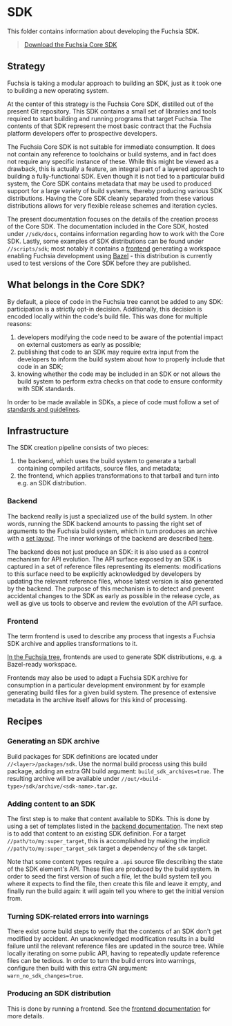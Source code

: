 # SDK

This folder contains information about developing the Fuchsia SDK.

> [Download the Fuchsia Core SDK](download.md)


## Strategy

Fuchsia is taking a modular approach to building an SDK, just as it took one to
building a new operating system.

At the center of this strategy is the Fuchsia Core SDK, distilled out of the
present Git repository.
This SDK contains a small set of libraries and tools required to start building
and running programs that target Fuchsia.
The contents of that SDK represent the most basic contract that the Fuchsia
platform developers offer to prospective developers.

The Fuchsia Core SDK is not suitable for immediate consumption.
It does not contain any reference to toolchains or build systems, and in fact
does not require any specific instance of these.
While this might be viewed as a drawback, this is actually a feature, an
integral part of a layered approach to building a fully-functional SDK.
Even though it is not tied to a particular build system, the Core SDK contains
metadata that may be used to produced support for a large variety of build
systems, thereby producing various SDK distributions.
Having the Core SDK cleanly separated from these various distributions allows
for very flexible release schemes and iteration cycles.

The present documentation focuses on the details of the creation process of the
Core SDK.
The documentation included in the Core SDK, hosted under `//sdk/docs`, contains
information regarding how to work with the Core SDK.
Lastly, some examples of SDK distributions can be found under `//scripts/sdk`;
most notably it contains a [frontend](#frontend) generating a workspace
enabling Fuchsia development using [Bazel][bazel] - this distribution is
currently used to test versions of the Core SDK before they are published.


## What belongs in the Core SDK?

By default, a piece of code in the Fuchsia tree cannot be added to any SDK:
participation is a strictly opt-in decision. Additionally, this decision is
encoded locally within the code's build file. This was done for multiple
reasons:
1. developers modifying the code need to be aware of the potential impact on
   external customers as early as possible;
1. publishing that code to an SDK may require extra input from the developers to
   inform the build system about how to properly include that code in an SDK;
1. knowing whether the code may be included in an SDK or not allows the build
   system to perform extra checks on that code to ensure conformity with SDK
   standards.

In order to be made available in SDKs, a piece of code must follow a set of
[standards and guidelines](standards.md).


## Infrastructure

The SDK creation pipeline consists of two pieces:
1. the backend, which uses the build system to generate a tarball containing
   compiled artifacts, source files, and metadata;
1. the frontend, which applies transformations to that tarball and turn into
   e.g. an SDK distribution.

### Backend

The backend really is just a specialized use of the build system. In other
words, running the SDK backend amounts to passing the right set of arguments to
the Fuchsia build system, which in turn produces an archive with a
[set layout](layout.md).
The inner workings of the backend are described [here][backend].

The backend does not just produce an SDK: it is also used as a control mechanism
for API evolution. The API surface exposed by an SDK is captured in a set of
reference files representing its elements: modifications to this surface need to
be explicitly acknowledged by developers by updating the relevant reference
files, whose latest version is also generated by the backend. The purpose of
this mechanism is to detect and prevent accidental changes to the SDK as early
as possible in the release cycle, as well as give us tools to observe and review
the evolution of the API surface.

### Frontend

The term frontend is used to describe any process that ingests a Fuchsia SDK
archive and applies transformations to it.

[In the Fuchsia tree][frontends], frontends are used to generate SDK
distributions, e.g. a Bazel-ready workspace.

Frontends may also be used to adapt a Fuchsia SDK archive for consumption in a
particular development environment by for example generating build files for a
given build system. The presence of extensive metadata in the archive itself
allows for this kind of processing.


## Recipes

### Generating an SDK archive

Build packages for SDK definitions are located under `//<layer>/packages/sdk`.
Use the normal build process using this build package, adding an extra GN build
argument: `build_sdk_archives=true`. The resulting archive will be available
under `//out/<build-type>/sdk/archive/<sdk-name>.tar.gz`.

### Adding content to an SDK

The first step is to make that content available to SDKs. This is done by using
a set of templates listed in the [backend documentation][backend].
The next step is to add that content to an existing SDK definition. For a target
`//path/to/my:super_target`, this is accomplished by making the implicit
`//path/to/my:super_target_sdk` target a dependency of the `sdk` target.

Note that some content types require a `.api` source file describing the state
of the SDK element's API.
These files are produced by the build system.
In order to seed the first version of such a file, let the build system tell you
where it expects to find the file, then create this file and leave it empty,
and finally run the build again: it will again tell you where to get the initial
version from.

### Turning SDK-related errors into warnings

There exist some build steps to verify that the contents of an SDK don't get
modified by accident. An unacknowledged modification results in a build failure
until the relevant reference files are updated in the source tree.
While locally iterating on some public API, having to repeatedly update
reference files can be tedious. In order to turn the build errors into warnings,
configure then build with this extra GN argument: `warn_no_sdk_changes=true`.

### Producing an SDK distribution

This is done by running a frontend. See the [frontend documentation][frontends]
for more details.


[backend]: https://fuchsia.googlesource.com/fuchsia/+/master/build/sdk/README.md
[frontends]: https://fuchsia.googlesource.com/fuchsia/+/master/scripts/sdk/README.md
[bazel]: https://bazel.build/
